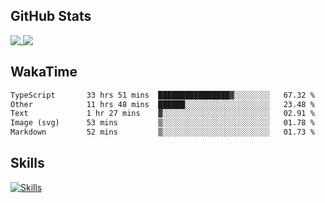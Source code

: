 ## GitHub Stats

<a href="https://github.com/anuraghazra/github-readme-stats">
  <img align="top" src="https://github-readme-stats-rho-blond-52.vercel.app/api?username=o3osatoshi&theme=apprentice&show_icons=true" />
</a>
<a href="https://github.com/anuraghazra/convoychat">
  <img align="top" src="https://github-readme-stats-rho-blond-52.vercel.app/api/top-langs?username=o3osatoshi&theme=apprentice&hide=ruby,scss,shell" />
</a>

## WakaTime

<!--START_SECTION:waka-->

```txt
TypeScript       33 hrs 51 mins  ████████████████▓░░░░░░░░   67.32 %
Other            11 hrs 48 mins  ██████░░░░░░░░░░░░░░░░░░░   23.48 %
Text             1 hr 27 mins    ▓░░░░░░░░░░░░░░░░░░░░░░░░   02.91 %
Image (svg)      53 mins         ▒░░░░░░░░░░░░░░░░░░░░░░░░   01.78 %
Markdown         52 mins         ▒░░░░░░░░░░░░░░░░░░░░░░░░   01.73 %
```

<!--END_SECTION:waka-->

## Skills

[![Skills](https://skillicons.dev/icons?i=ts,nextjs,react,tailwind,graphql,vercel,firebase,sentry,webstorm)](https://skillicons.dev)
